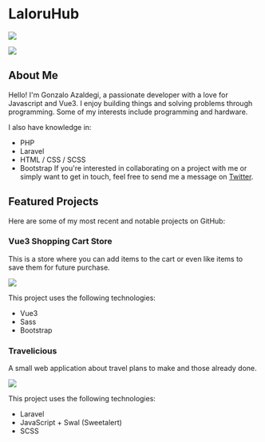 # LaloruHub

[![](https://img.shields.io/github/followers/laloruhub.svg?style=flat-square)](https://github.com/LaloruHub)

[![](https://img.shields.io/github/last-commit/laloruhub/travelicious.svg?style=flat-square)](https://github.com/laloruhub/travelicious)

## About Me
Hello! I'm Gonzalo Azaldegi, a passionate developer with a love for Javascript and Vue3. I enjoy building things and solving problems through programming. Some of my interests include programming and hardware.

I also have knowledge in:
- PHP
- Laravel
- HTML / CSS / SCSS
- Bootstrap
If you're interested in collaborating on a project with me or simply want to get in touch, feel free to send me a message on [Twitter](https://twitter.com/g_azaldegi).

## Featured Projects
Here are some of my most recent and notable projects on GitHub:

### Vue3 Shopping Cart Store
This is a store where you can add items to the cart or even like items to save them for future purchase.

[![](https://img.shields.io/github/last-commit/laloruhub/vue3-personal-shop.svg?style=flat-square)](https://github.com/laloruhub/vue3-personal-shop)

This project uses the following technologies:
- Vue3
- Sass
- Bootstrap

### Travelicious
A small web application about travel plans to make and those already done.

[![](https://img.shields.io/github/last-commit/laloruhub/travelicious.svg?style=flat-square)](https://github.com/laloruhub/travelicious)

This project uses the following technologies:
- Laravel
- JavaScript + Swal (Sweetalert)
- SCSS
